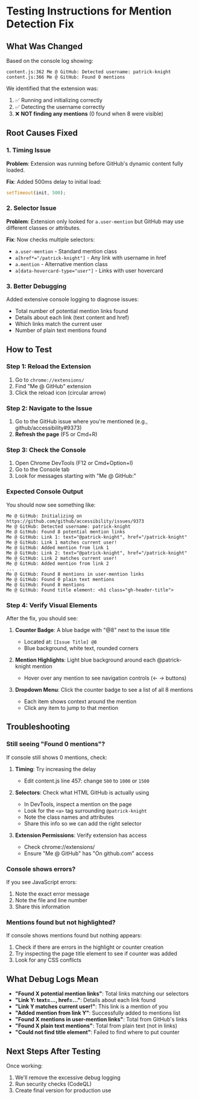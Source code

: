 # Testing Instructions for Mention Detection Fix

## What Was Changed

Based on the console log showing:
```
content.js:362 Me @ GitHub: Detected username: patrick-knight
content.js:366 Me @ GitHub: Found 0 mentions
```

We identified that the extension was:
1. ✅ Running and initializing correctly
2. ✅ Detecting the username correctly
3. ❌ **NOT finding any mentions** (0 found when 8 were visible)

## Root Causes Fixed

### 1. Timing Issue
**Problem**: Extension was running before GitHub's dynamic content fully loaded.

**Fix**: Added 500ms delay to initial load:
```javascript
setTimeout(init, 500);
```

### 2. Selector Issue
**Problem**: Extension only looked for `a.user-mention` but GitHub may use different classes or attributes.

**Fix**: Now checks multiple selectors:
- `a.user-mention` - Standard mention class
- `a[href*="/patrick-knight"]` - Any link with username in href
- `a.mention` - Alternative mention class
- `a[data-hovercard-type="user"]` - Links with user hovercard

### 3. Better Debugging
Added extensive console logging to diagnose issues:
- Total number of potential mention links found
- Details about each link (text content and href)
- Which links match the current user
- Number of plain text mentions found

## How to Test

### Step 1: Reload the Extension
1. Go to `chrome://extensions/`
2. Find "Me @ GitHub" extension
3. Click the reload icon (circular arrow)

### Step 2: Navigate to the Issue
1. Go to the GitHub issue where you're mentioned (e.g., github/accessibility#9373)
2. **Refresh the page** (F5 or Cmd+R)

### Step 3: Check the Console
1. Open Chrome DevTools (F12 or Cmd+Option+I)
2. Go to the Console tab
3. Look for messages starting with "Me @ GitHub:"

### Expected Console Output

You should now see something like:

```
Me @ GitHub: Initializing on https://github.com/github/accessibility/issues/9373
Me @ GitHub: Detected username: patrick-knight
Me @ GitHub: Found 8 potential mention links
Me @ GitHub: Link 1: text="@patrick-knight", href="/patrick-knight"
Me @ GitHub: Link 1 matches current user!
Me @ GitHub: Added mention from link 1
Me @ GitHub: Link 2: text="@patrick-knight", href="/patrick-knight"
Me @ GitHub: Link 2 matches current user!
Me @ GitHub: Added mention from link 2
...
Me @ GitHub: Found 8 mentions in user-mention links
Me @ GitHub: Found 0 plain text mentions
Me @ GitHub: Found 8 mentions
Me @ GitHub: Found title element: <h1 class="gh-header-title">
```

### Step 4: Verify Visual Elements

After the fix, you should see:

1. **Counter Badge**: A blue badge with "@8" next to the issue title
   - Located at: `[Issue Title] @8`
   - Blue background, white text, rounded corners

2. **Mention Highlights**: Light blue background around each @patrick-knight mention
   - Hover over any mention to see navigation controls (← → buttons)

3. **Dropdown Menu**: Click the counter badge to see a list of all 8 mentions
   - Each item shows context around the mention
   - Click any item to jump to that mention

## Troubleshooting

### Still seeing "Found 0 mentions"?

If console still shows 0 mentions, check:

1. **Timing**: Try increasing the delay
   - Edit content.js line 457: change `500` to `1000` or `1500`

2. **Selectors**: Check what HTML GitHub is actually using
   - In DevTools, inspect a mention on the page
   - Look for the `<a>` tag surrounding `@patrick-knight`
   - Note the class names and attributes
   - Share this info so we can add the right selector

3. **Extension Permissions**: Verify extension has access
   - Check chrome://extensions/
   - Ensure "Me @ GitHub" has "On github.com" access

### Console shows errors?

If you see JavaScript errors:
1. Note the exact error message
2. Note the file and line number
3. Share this information

### Mentions found but not highlighted?

If console shows mentions found but nothing appears:
1. Check if there are errors in the highlight or counter creation
2. Try inspecting the page title element to see if counter was added
3. Look for any CSS conflicts

## What Debug Logs Mean

- **"Found X potential mention links"**: Total links matching our selectors
- **"Link Y: text=..., href=..."**: Details about each link found
- **"Link Y matches current user!"**: This link is a mention of you
- **"Added mention from link Y"**: Successfully added to mentions list
- **"Found X mentions in user-mention links"**: Total from GitHub's links
- **"Found X plain text mentions"**: Total from plain text (not in links)
- **"Could not find title element"**: Failed to find where to put counter

## Next Steps After Testing

Once working:
1. We'll remove the excessive debug logging
2. Run security checks (CodeQL)
3. Create final version for production use
